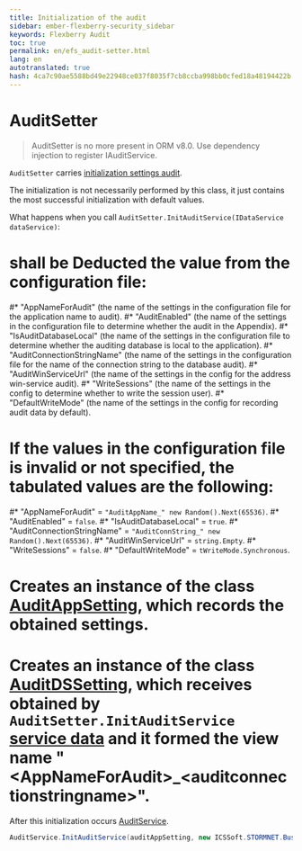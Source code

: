 ```yaml
--- 
title: Initialization of the audit 
sidebar: ember-flexberry-security_sidebar 
keywords: Flexberry Audit 
toc: true 
permalink: en/efs_audit-setter.html 
lang: en 
autotranslated: true 
hash: 4ca7c90ae5588bd49e22948ce037f8035f7cb8ccba998bb0cfed18a48194422b 
--- 
```


# AuditSetter 

> AuditSetter is no more present in ORM v8.0. Use dependency injection to register IAuditService.

`AuditSetter` carries [initialization settings audit](efs_keep-and-use-audit-settings.html). 

The initialization is not necessarily performed by this class, it just contains the most successful initialization with default values. 

What happens when you call `AuditSetter.InitAuditService(IDataService dataService)`: 
# shall be Deducted the value from the configuration file: 
#* "AppNameForAudit" (the name of the settings in the configuration file for the application name to audit). 
#* "AuditEnabled" (the name of the settings in the configuration file to determine whether the audit in the Appendix). 
#* "IsAuditDatabaseLocal" (the name of the settings in the configuration file to determine whether the auditing database is local to the application). 
#* "AuditConnectionStringName" (the name of the settings in the configuration file for the name of the connection string to the database audit). 
#* "AuditWinServiceUrl" (the name of the settings in the config for the address win-service audit). 
#* "WriteSessions" (the name of the settings in the config to determine whether to write the session user). 
#* "DefaultWriteMode" (the name of the settings in the config for recording audit data by default). 
# If the values in the configuration file is invalid or not specified, the tabulated values are the following: 
#* "AppNameForAudit" = `"AuditAppName_" new Random().Next(65536)`. 
#* "AuditEnabled" = `false`. 
#* "IsAuditDatabaseLocal" = `true`. 
#* "AuditConnectionStringName" = `"AuditConnString_" new Random().Next(65536)`. 
#* "AuditWinServiceUrl" = `string.Empty`. 
#* "WriteSessions" = `false`. 
#* "DefaultWriteMode" = `tWriteMode.Synchronous`. 
# Creates an instance of the class [AuditAppSetting](efs_keep-and-use-audit-settings.html), which records the obtained settings. 
# Creates an instance of the class [AuditDSSetting](efs_keep-and-use-audit-settings.html), which receives obtained by `AuditSetter.InitAuditService` [service data](fo_sql-data-service.html) and it formed the view name "&lt;AppNameForAudit&gt;_&lt;auditconnectionstringname&gt;". 

After this initialization occurs [AuditService](efs_flexberry-audit-components.html). 
```cs
AuditService.InitAuditService(auditAppSetting, new ICSSoft.STORMNET.Business.Audit.Audit());
``` 



